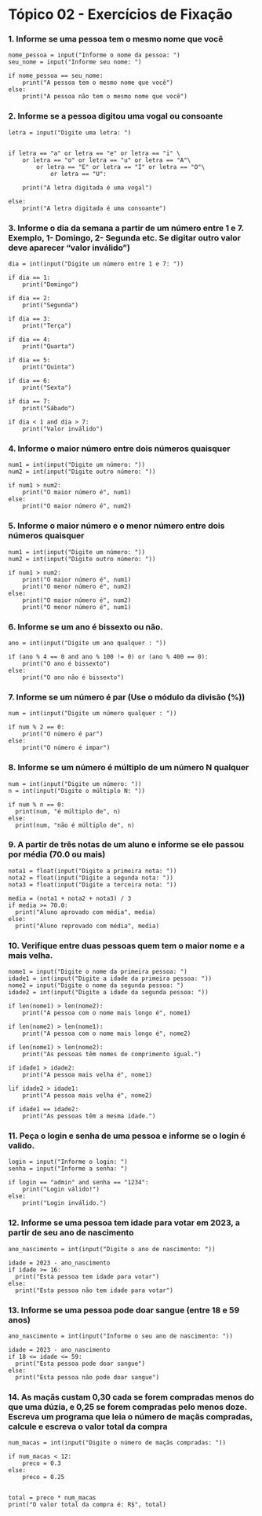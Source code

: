 # Tópico 02 - Exercícios de Fixação

### 1. Informe se uma pessoa tem o mesmo nome que você

```
nome_pessoa = input("Informe o nome da pessoa: ")
seu_nome = input("Informe seu nome: ")

if nome_pessoa == seu_nome:
    print("A pessoa tem o mesmo nome que você")
else:
    print("A pessoa não tem o mesmo nome que você")
```

### 2. Informe se a pessoa digitou uma vogal ou consoante

```
letra = input("Digite uma letra: ")


if letra == "a" or letra == "e" or letra == "i" \
    or letra == "o" or letra == "u" or letra == "A"\
        or letra == "E" or letra == "I" or letra == "O"\
            or letra == "U":

    print("A letra digitada é uma vogal")

else:
    print("A letra digitada é uma consoante")
```

### 3. Informe o dia da semana a partir de um número entre 1 e 7. Exemplo, 1- Domingo, 2- Segunda etc. Se digitar outro valor deve aparecer “valor inválido”)

```
dia = int(input("Digite um número entre 1 e 7: "))

if dia == 1:
    print("Domingo")

if dia == 2:
    print("Segunda")

if dia == 3:
    print("Terça")

if dia == 4:
    print("Quarta")

if dia == 5:
    print("Quinta")

if dia == 6:
    print("Sexta")

if dia == 7:
    print("Sábado")

if dia < 1 and dia > 7:
    print("Valor inválido")
```

### 4. Informe o maior número entre dois números quaisquer

```
num1 = int(input("Digite um número: "))
num2 = int(input("Digite outro número: "))

if num1 > num2:
    print("O maior número é", num1)
else:
    print("O maior número é", num2)
```

### 5. Informe o maior número e o menor número entre dois números quaisquer

```
num1 = int(input("Digite um número: "))
num2 = int(input("Digite outro número: "))

if num1 > num2:
    print("O maior número é", num1)
    print("O menor número é", num2)
else:
    print("O maior número é", num2)
    print("O menor número é", num1)
```

### 6. Informe se um ano é bissexto ou não.

```
ano = int(input("Digite um ano qualquer : "))

if (ano % 4 == 0 and ano % 100 != 0) or (ano % 400 == 0):
    print("O ano é bissexto")
else:
    print("O ano não é bissexto")
```

### 7. Informe se um número é par (Use o módulo da divisão (%))

```
num = int(input("Digite um número qualquer : "))

if num % 2 == 0:
    print("O número é par")
else:
    print("O número é impar")
```

### 8. Informe se um número é múltiplo de um número N qualquer

```
num = int(input("Digite um número: "))
n = int(input("Digite o múltiplo N: "))

if num % n == 0:
  print(num, "é múltiplo de", n)
else:
  print(num, "não é múltiplo de", n)
```

### 9. A partir de três notas de um aluno e informe se ele passou por média (70.0 ou mais)

```
nota1 = float(input("Digite a primeira nota: "))
nota2 = float(input("Digite a segunda nota: "))
nota3 = float(input("Digite a terceira nota: "))

media = (nota1 + nota2 + nota3) / 3
if media >= 70.0:
  print("Aluno aprovado com média", media)
else:
  print("Aluno reprovado com média", media)
```

### 10. Verifique entre duas pessoas quem tem o maior nome e a mais velha.

```
nome1 = input("Digite o nome da primeira pessoa: ")
idade1 = int(input("Digite a idade da primeira pessoa: "))
nome2 = input("Digite o nome da segunda pessoa: ")
idade2 = int(input("Digite a idade da segunda pessoa: "))

if len(nome1) > len(nome2):
    print("A pessoa com o nome mais longo é", nome1)

if len(nome2) > len(nome1):
    print("A pessoa com o nome mais longo é", nome2)

if len(nome1) > len(nome2):
    print("As pessoas têm nomes de comprimento igual.")

if idade1 > idade2:
    print("A pessoa mais velha é", nome1)

lif idade2 > idade1:
    print("A pessoa mais velha é", nome2)

if idade1 == idade2:
    print("As pessoas têm a mesma idade.")
```

### 11. Peça o login e senha de uma pessoa e informe se o login é valido.

```
login = input("Informe o login: ")
senha = input("Informe a senha: ")

if login == "admin" and senha == "1234":
    print("Login válido!")
else:
    print("Login inválido.")
```

### 12. Informe se uma pessoa tem idade para votar em 2023, a partir de seu ano de nascimento

```
ano_nascimento = int(input("Digite o ano de nascimento: "))

idade = 2023 - ano_nascimento
if idade >= 16:
  print("Esta pessoa tem idade para votar")
else:
  print("Esta pessoa não tem idade para votar")
```

### 13. Informe se uma pessoa pode doar sangue (entre 18 e 59 anos)

```
ano_nascimento = int(input("Informe o seu ano de nascimento: "))

idade = 2023 - ano_nascimento
if 18 <= idade <= 59:
  print("Esta pessoa pode doar sangue")
else:
  print("Esta pessoa não pode doar sangue")
```

### 14. As maçãs custam 0,30 cada se forem compradas menos do que uma dúzia, e 0,25 se forem compradas pelo menos doze. Escreva um programa que leia o número de maçãs compradas, calcule e escreva o valor total da compra

```
num_macas = int(input("Digite o número de maçãs compradas: "))

if num_macas < 12:
    preco = 0.3 
else:
    preco = 0.25


total = preco * num_macas
print("O valor total da compra é: R$", total)
```

